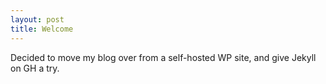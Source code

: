 ```yaml
---
layout: post
title: Welcome
---
```


Decided to move my blog over from a self-hosted WP site, and give Jekyll on GH a try.
